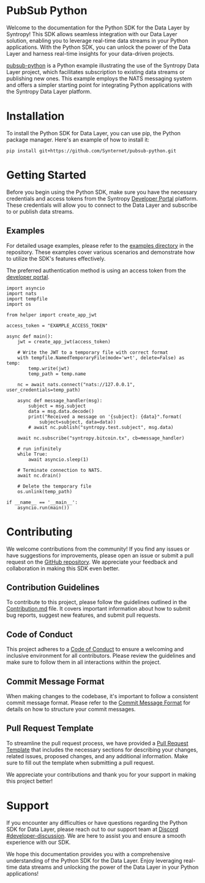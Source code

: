 # PubSub Python

Welcome to the documentation for the Python SDK for the Data Layer by Syntropy! This SDK allows seamless integration with our Data Layer solution, enabling you to leverage real-time data streams in your Python applications. With the Python SDK, you can unlock the power of the Data Layer and harness real-time insights for your data-driven projects.

[pubsub-python](https://github.com/SyntropyNet/pubsub-python) is a Python example illustrating the use of the Syntropy Data Layer project, which facilitates subscription to existing data streams or publishing new ones. This example employs the NATS messaging system and offers a simpler starting point for integrating Python applications with the Syntropy Data Layer platform.

# Installation

To install the Python SDK for Data Layer, you can use pip, the Python package manager. Here's an example of how to install it:

```shell
pip install git+https://github.com/Synternet/pubsub-python.git
```

# Getting Started

Before you begin using the Python SDK, make sure you have the necessary credentials and access tokens from the Syntropy [Developer Portal](https://developer-portal.syntropynet.com/) platform. These credentials will allow you to connect to the Data Layer and subscribe to or publish data streams.

## Examples

For detailed usage examples, please refer to the [examples directory](https://github.com/SyntropyNet/pubsub-python/examples) in the repository. These examples cover various scenarios and demonstrate how to utilize the SDK's features effectively.

The preferred authentication method is using an access token from the [developer portal](https://developer-portal.syntropynet.com/).

```Text Python
import asyncio
import nats
import tempfile
import os

from helper import create_app_jwt

access_token = "EXAMPLE_ACCESS_TOKEN"

async def main():
    jwt = create_app_jwt(access_token)

    # Write the JWT to a temporary file with correct format
    with tempfile.NamedTemporaryFile(mode='w+t', delete=False) as temp:
        temp.write(jwt)
        temp_path = temp.name

    nc = await nats.connect("nats://127.0.0.1", user_credentials=temp_path)

    async def message_handler(msg):
        subject = msg.subject
        data = msg.data.decode()
        print("Received a message on '{subject}: {data}".format(
            subject=subject, data=data))
        # await nc.publish("syntropy.test.subject", msg.data)

    await nc.subscribe("syntropy.bitcoin.tx", cb=message_handler)

    # run infinitely
    while True:
        await asyncio.sleep(1)

    # Terminate connection to NATS.
    await nc.drain()

    # Delete the temporary file
    os.unlink(temp_path)

if __name__ == '__main__':
    asyncio.run(main())
```

# Contributing
We welcome contributions from the community! If you find any issues or have suggestions for improvements, please open an issue or submit a pull request on the [GitHub repository](https://github.com/SyntropyNet/pubsub-python). We appreciate your feedback and collaboration in making this SDK even better. 

## Contribution Guidelines

To contribute to this project, please follow the guidelines outlined in the [Contribution.md](CONTRIBUTING.md) file. It covers important information about how to submit bug reports, suggest new features, and submit pull requests.

## Code of Conduct
This project adheres to a [Code of Conduct](CODE_OF_CONDUCT.md) to ensure a welcoming and inclusive environment for all contributors. Please review the guidelines and make sure to follow them in all interactions within the project.

## Commit Message Format
When making changes to the codebase, it's important to follow a consistent commit message format. Please refer to the [Commit Message Format](commit-template.md) for details on how to structure your commit messages.

## Pull Request Template
To streamline the pull request process, we have provided a [Pull Request Template](pull-request-template.md) that includes the necessary sections for describing your changes, related issues, proposed changes, and any additional information. Make sure to fill out the template when submitting a pull request.

We appreciate your contributions and thank you for your support in making this project better!


# Support

If you encounter any difficulties or have questions regarding the Python SDK for Data Layer, please reach out to our support team at  [Discord #developer-discussion](https://discord.com/channels/503896258881126401/1125658694399561738). We are here to assist you and ensure a smooth experience with our SDK.

We hope this documentation provides you with a comprehensive understanding of the Python SDK for the Data Layer. Enjoy leveraging real-time data streams and unlocking the power of the Data Layer in your Python applications!
